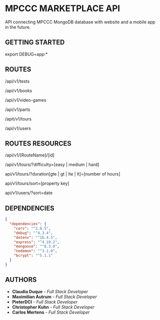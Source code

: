 # MPCCC MARKETPLACE API

API connecting MPCCC MongoDB database with website and a mobile app in the future.

## GETTING STARTED

export DEBUG=app:\*

## ROUTES

/api/v1/tests

/api/v1/books

/api/v1/video-games

/api/v1/parts

/apit/v1/tours

/api/v1/users

## ROUTES RESOURCES

/api/v1/[RouteName]/[id]

/api/v1/tours/?difficulty=[easy | medium | hard]

api/v1/tours/?duration[gte | gt | lte | lt]=[number of hours]

api/v1/tours/sort=[property key]

api/v1/users/?sort=date

## DEPENDENCIES

```json
{
  "dependencies": {
    "cors": "^2.8.5",
    "debug": "^4.3.4",
    "dotenv": "^16.4.5",
    "express": "^4.19.2",
    "mongoose": "^8.3.0",
    "nodemon": "^3.1.0",
    "bcrypt": "^5.1.1"
  }
}
```

## AUTHORS

- **Claudia Duque** - _Full Stack Developer_
- **Maximilian Autrum** - _Full Stack Developer_
- **PieterDCI** - _Full Stack Developer_
- **Christopher Kuhn** - _Full Stack Developer_
- **Carlos Mertens** - _Full Stack Developer_
